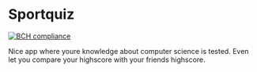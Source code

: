 # Sportquiz

[![BCH compliance](https://bettercodehub.com/edge/badge/elgoesto/Sportquiz?branch=master)](https://bettercodehub.com/)

Nice app where youre knowledge about computer science is tested.
Even let you compare your highscore with your friends highscore.

